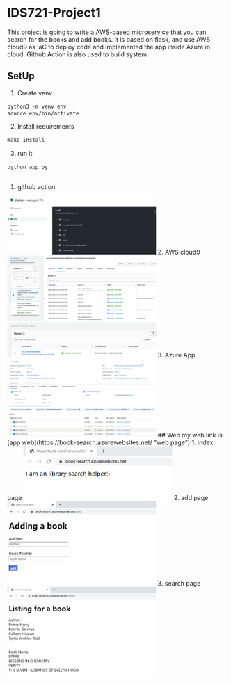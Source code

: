 # IDS721-Project1
This project is going to write a AWS-based microservice that you can search for the books and add books.
It is based on flask, and use AWS cloud9 as IaC to deploy code and implemented the app inside Azure in cloud.
Github Action is also used to build system.
## SetUp
1. Create venv
```terminal
python3 -m venv env
source env/bin/activate
```
2. Install requirements
```python
make install
```
3. run it
```python
python app.py
```
##
1. github action
<img width="342" src="/img/action.jpg">
2. AWS cloud9
<img width="342" src="/img/cloudformation.jpg">
<img width="342" src="/img/stack.jpg">
3. Azure App 
<img width="342" src="/img/azure.jpg">
<img width="342" src="/img/log.jpg">
## Web
my web link is: [app web](https://book-search.azurewebsites.net/ "web page")
1. index page
<img width="342" src="/img/index_page.jpg">
2. add page
<img width="342" src="/img/add_page.jpg">
3. search page
<img width="342" src="/img/search_page.jpg">
